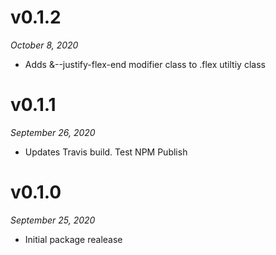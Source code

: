 # v0.1.2

_October 8, 2020_

- Adds &--justify-flex-end modifier class to .flex utiltiy class

# v0.1.1

_September 26, 2020_

- Updates Travis build. Test NPM Publish

# v0.1.0

_September 25, 2020_

- Initial package realease
